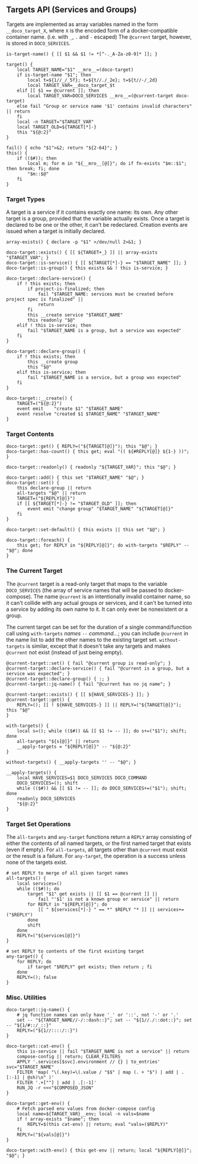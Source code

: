 ## Targets API (Services and Groups)

Targets are implemented as array variables named in the form `__doco_target_X`, where `X` is the encoded form of a docker-compatible container name.  (i.e. with `_`, `.` and `-` escaped)  The `@current` target, however, is stored in `DOCO_SERVICES`.

```shell
is-target-name() { [[ $1 && $1 != *[^-._A-Za-z0-9]* ]]; }

target() {
	local TARGET_NAME="$1" __mro__=(doco-target)
	if is-target-name "$1"; then
		local t=${1//_/_5f}; t=${t//./_2e}; t=${t//-/_2d}
		local TARGET_VAR=__doco_target_$t
	elif [[ $1 == @current ]]; then
		local TARGET_VAR=DOCO_SERVICES __mro__=(@current-target doco-target)
	else fail "Group or service name '$1' contains invalid characters" || return
	fi
	local -n TARGET="$TARGET_VAR"
	local TARGET_OLD=${TARGET[*]-}
	this "${@:2}"
}

fail() { echo "$1">&2; return "${2-64}"; }
this() {
	if (($#)); then
		local m; for m in "${__mro__[@]}"; do if fn-exists "$m::$1"; then break; fi; done
		"$m::$@"
	fi
}

```

### Target Types

A target is a service if it contains exactly one name: its own.  Any other target is a group, provided that the variable actually exists.  Once a target is declared to be one or the other, it can't be redeclared.  Creation events are issued when a target is initially declared.

```shell
array-exists() { declare -p "$1" >/dev/null 2>&1; }

doco-target::exists() { [[ ${TARGET+_} ]] || array-exists "$TARGET_VAR"; }
doco-target::is-service() { [[ ${TARGET[*]-} == "$TARGET_NAME" ]]; }
doco-target::is-group() { this exists && ! this is-service; }

doco-target::declare-service() {
	if ! this exists; then
		if project-is-finalized; then
			fail "$TARGET_NAME: services must be created before project spec is finalized" ||
			return
		fi
		this __create service "$TARGET_NAME"
		this readonly "$@"
	elif ! this is-service; then
		fail "$TARGET_NAME is a group, but a service was expected"
	fi
}

doco-target::declare-group() {
	if ! this exists; then
		this __create group
		this "$@"
	elif this is-service; then
		fail "$TARGET_NAME is a service, but a group was expected"
	fi
}

doco-target::__create() {
	TARGET=("${@:2}")
	event emit    "create $1" "$TARGET_NAME"
	event resolve "created $1 $TARGET_NAME" "$TARGET_NAME"
}

```

### Target Contents

```shell
doco-target::get() { REPLY=("${TARGET[@]}"); this "$@"; }
doco-target::has-count() { this get; eval "(( ${#REPLY[@]} ${1-} ))"; }

doco-target::readonly() { readonly "${TARGET_VAR}"; this "$@"; }

doco-target::add() { this set "$TARGET_NAME" "$@"; }
doco-target::set() {
	this declare-group || return
	all-targets "$@" || return
	TARGET=("${REPLY[@]}")
	if [[ ${TARGET[*]-} != "$TARGET_OLD" ]]; then
		event emit "change group" "$TARGET_NAME" "${TARGET[@]}"
	fi
}

doco-target::set-default() { this exists || this set "$@"; }

doco-target::foreach() {
	this get; for REPLY in "${REPLY[@]}"; do with-targets "$REPLY" -- "$@"; done
}
```

### The Current Target

The `@current` target is a read-only target that maps to the variable `DOCO_SERVICES` (the array of service names that will be passed to docker-compose).  The name `@current` is an intentionally invalid container name, so it can't collide with any actual groups or services, and it can't be turned into a service by adding its own name to it.  It can only ever be nonexistent or a group.

The current target can be set for the duration of a single command/function call using `with-targets` *names* `--` *command...*; you can include `@current` in the name list to add the other names to the existing target set.  `without-targets` is similar, except that it doesn't take any targets and makes `@current` not exist (instead of just being empty).

```shell
@current-target::set() { fail "@current group is read-only"; }
@current-target::declare-service() { fail "@current is a group, but a service was expected"; }
@current-target::declare-group() { :; }
@current-target::jq-name() { fail "@current has no jq name"; }

@current-target::exists() { [[ ${HAVE_SERVICES-} ]]; }
@current-target::get() {
	REPLY=(); [[ ! ${HAVE_SERVICES-} ]] || REPLY=("${TARGET[@]}"); this "$@"
}

with-targets() {
	local s=(); while (($#)) && [[ $1 != -- ]]; do s+=("$1"); shift; done
	all-targets "${s[@]}" || return
	__apply-targets = "${REPLY[@]}" -- "${@:2}"
}

without-targets() { __apply-targets '' -- "$@"; }

__apply-targets() {
	local HAVE_SERVICES=$1 DOCO_SERVICES DOCO_COMMAND
	DOCO_SERVICES=(); shift
	while (($#)) && [[ $1 != -- ]]; do DOCO_SERVICES+=("$1"); shift; done
	readonly DOCO_SERVICES
	"${@:2}"
}
```

### Target Set Operations

The `all-targets` and `any-target` functions return a `REPLY` array consisting of either the contents of all named targets, or the first named target that exists (even if empty).  For `all-targets`, all targets other than `@current` must exist or the result is a failure.  For `any-target`, the operation is a success unless none of the targets exist.

```shell
# set REPLY to merge of all given target names
all-targets() {
	local services=()
	while (($#)); do
		target "$1" get exists || [[ $1 == @current ]] ||
			fail "'$1' is not a known group or service" || return
		for REPLY in "${REPLY[@]}"; do
			[[ " ${services[*]-} " == *" $REPLY "* ]] || services+=("$REPLY")
		done
		shift
	done
	REPLY=("${services[@]}")
}

# set REPLY to contents of the first existing target
any-target() {
	for REPLY; do
		if target "$REPLY" get exists; then return ; fi
	done
	REPLY=(); false
}

```

### Misc. Utilities

```shell
doco-target::jq-name() {
	# jq function names can only have '_' or '::', not '-' or '.'
	set -- "${TARGET_NAME//-/::dash::}"; set -- "${1//./::dot::}"; set -- "${1/#::/_::}"
	REPLY=("${1//::::/::}")
}

doco-target::cat-env() {
	this is-service || fail "$TARGET_NAME is not a service" || return
	compose-config || return; CLEAR_FILTERS
	APPLY '.services[$svc].environment // {} | to_entries' svc="$TARGET_NAME"
	FILTER 'map( "\(.key)=\(.value / "$$" | map (. + "$") | add | .[:-1] | @sh)\n" )'
	FILTER '.+[""] | add | .[:-1]'
	RUN_JQ -r <<<"$COMPOSED_JSON"
}

doco-target::get-env() {
	# Fetch parsed env values from docker-compose config
	local name=${TARGET_VAR}__env; local -n vals=$name
	if ! array-exists "$name"; then
		REPLY=$(this cat-env) || return; eval "vals=($REPLY)"
	fi
	REPLY=("${vals[@]}")
}

doco-target::with-env() { this get-env || return; local "${REPLY[@]}"; "$@"; }
```

